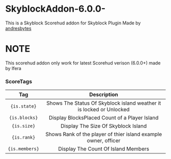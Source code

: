 # SkyblockAddon-6.0.0-
This is a Skyblock Scorehud addon for Skyblock Plugin Made by [andresbytes](https://poggit.pmmp.io/p/SkyBlock)
# NOTE
This scorehud addon only work for latest Scorehud verison (6.0.0+) made by Ifera
### ScoreTags
| Tag | Description |
|:--:|:--:|
|`{is.state}`|Shows The Status Of Skyblock island weather it is locked or Unlocked|
|`{is.blocks}`|Display BlocksPlaced Count of a Player Island|
|`{is.size}`|Display The Size Of Skyblock Island|
|`{is.rank}`|Shows Rank of the player of thier island example owner, officer|
|`{is.members}`|Display The Count Of Island Members|
